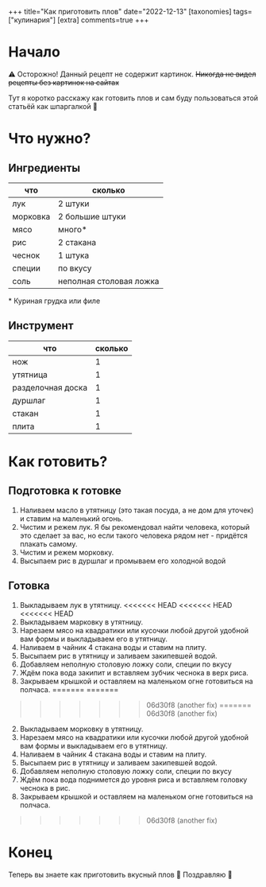 +++
title="Как приготовить плов"
date="2022-12-13"
[taxonomies]
tags=["кулинария"]
[extra]
comments=true
+++

# Начало
⚠ Осторожно! Данный рецепт не содержит картинок. ~~Никогда не видел рецепты без картинок на сайтах~~

Тут я коротко расскажу как готовить плов и сам буду пользоваться этой статьёй как шпаргалкой 👀
# Что нужно?
## Ингредиенты
| что      | сколько                 |
|----------|-------------------------|
| лук      | 2 штуки                 |
| морковка | 2 большие штуки         |
| мясо     | много*                   |
| рис      | 2 стакана               |
| чеснок   | 1 штука                 |
| специи   | по вкусу                |
| соль     | неполная столовая ложка |

\* Куриная грудка или филе

## Инструмент
| что               | сколько |
|-------------------|---------|
| нож               | 1       |
| утятница          | 1       |
| разделочная доска | 1       |
| дуршлаг           | 1       |
| стакан            | 1       |
| плита             | 1       |


# Как готовить?
## Подготовка к готовке
1. Наливаем масло в утятницу (это такая посуда, а не дом для уточек) и ставим на маленький огонь.
2. Чистим и режем лук. Я бы рекомендовал найти человека, который это сделает за вас, но если такого человека рядом нет - придётся плакать самому.
3. Чистим и режем морковку.
4. Высыпаем рис в дуршлаг и промываем его холодной водой

## Готовка
1. Выкладываем лук в утятницу.
<<<<<<< HEAD
<<<<<<< HEAD
<<<<<<< HEAD
3. Выкладываем марковку в утятницу.
4. Нарезаем мясо на квадратики или кусочки любой другой удобной вам формы и выкладываем его в утятницу.
5. Наливаем в чайник 4 стакана воды и ставим на плиту.
7. Высыпаем рис в утятницу и заливаем закипевшей водой.
8. Добавляем неполную столовую ложку соли, специи по вкусу 
9. Ждём пока вода закипит и вставляем зубчик чеснока в верх риса.
10. Закрываем крышкой и оставляем на маленьком огне готовиться на полчаса.
=======
=======
>>>>>>> 06d30f8 (another fix)
=======
>>>>>>> 06d30f8 (another fix)
2. Выкладываем морковку в утятницу.
3. Нарезаем мясо на квадратики или кусочки любой другой удобной вам формы и выкладываем его в утятницу.
4. Наливаем в чайник 4 стакана воды и ставим на плиту.
5. Высыпаем рис в утятницу и заливаем закипевшей водой.
6. Добавляем неполную столовую ложку соли, специи по вкусу 
7. Ждём пока вода поднимется до уровня риса и вставляем головку чеснока в рис.
8. Закрываем крышкой и оставляем на маленьком огне готовиться на полчаса.
>>>>>>> 06d30f8 (another fix)

# Конец
Теперь вы знаете как приготовить вкусный плов 👀  Поздравляю 🎊

